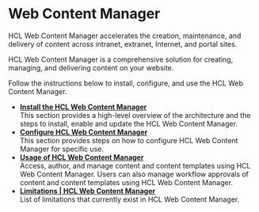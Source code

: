 # Web Content Manager

HCL Web Content Manager accelerates the creation, maintenance, and delivery of content across intranet, extranet, Internet, and portal sites.

HCL Web Content Manager is a comprehensive solution for creating, managing, and delivering content on your website.

Follow the instructions below to install, configure, and use the HCL Web Content Manager.


-   **[Install the HCL Web Content Manager](../wcm/installation/)**  
This section provides a high-level overview of the architecture and the steps to install, enable and update the HCL Web Content Manager.
-   **[Configure HCL Web Content Manager](../wcm/configuration/configure_access/)**  
This section provides steps on how to configure HCL Web Content Manager for specific use.
-   **[Usage of HCL Web Content Manager](../wcm/usage/)**  
Access, author, and manage content and content templates using HCL Web Content Manager. Users can also manage workflow approvals of content and content templates using HCL Web Content Manager.
-   **[Limitations | HCL Web Content Manager](../wcm/limitations/)**  
List of limitations that currently exist in HCL Web Content Manager.


